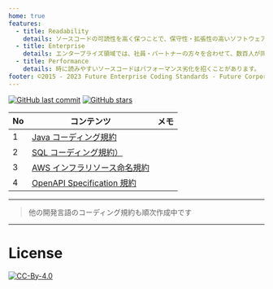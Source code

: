 ```yaml
---
home: true
features:
  - title: Readability
    details: ソースコードの可読性を高く保つことで、保守性・拡張性の高いソフトウェアを作ることができます。 しかし、可読性の指標は複数あり、デベロッパーごとに判断がブレ、それぞれのスタイルで記述すると、ソフトウェア全体で見たときの可読性が下がってしまいます。 本コーディング規約は、コーディング時の判断のブレを防ぎます。
  - title: Enterprise
    details: エンタープライズ領域では、社員・パートナーの方々を合わせて、数百人が同時に開発することも珍しくありません。 ちょっとした悩み、失敗も、人数が集まれば大変なコスト・リスクになります。 誰もが引っかかる落とし穴、悩みの種をあらかじめ排除します。
  - title: Performance
    details: 時に読みやすいソースコードはパフォーマンス劣化を招くことがあります。 しかし、常にパフォーマンスを優先したソースコードは人間の読めないソースコードになりがちです。 今、書こうとしているソースコードが、どの程度のパフォーマンスになるのか、指標を示すことで、ソフトウェア開発プロジェクトごとに最適なソースコードを選択することができます。
footer: ©2015 - 2023 Future Enterprise Coding Standards - Future Corporation
---
```


[![GitHub last commit](https://img.shields.io/github/last-commit/future-architect/coding-standards.svg)](https://github.com/future-architect/coding-standards)
[![GitHub stars](https://img.shields.io/github/stars/future-architect/coding-standards.svg?style=social&label=Stars&logo=github)](https://github.com/future-architect/coding-standards/stargazers)

| No  | コンテンツ                                                         | メモ                                                                                                                                                  |
| --- | ------------------------------------------------------------------ | ----------------------------------------------------------------------------------------------------------------------------------------------------- |
| 1   | [Java コーディング規約](./documents/forJava/)                      | <page-info   href="https://future-architect.github.io/coding-standards/documents/forJava/Javaコーディング規約.html"></page-info>                      |
| 2   | [SQL コーディング規約）](./documents/forSQL/)                      | <page-info   href="https://future-architect.github.io/coding-standards/documents/forSQL"></page-info>                                                 |
| 3   | [AWS インフラリソース命名規約](./documents/forAWSResource/)        | <page-info   href="https://future-architect.github.io/coding-standards/documents/forAWSResource/AWSインフラリソース命名規約.html"></page-info>        |
| 4   | [OpenAPI Specification 規約](./documents/forOpenAPISpecification/) | <page-info   href="https://future-architect.github.io/coding-standards/documents/forOpenAPISpecification/OpenAPI_Specification規約.html"></page-info> |

---

> 他の開発言語のコーディング規約も順次作成中です

---

# License

[![CC-By-4.0](https://licensebuttons.net/l/by/4.0/88x31.png)](https://creativecommons.org/licenses/by/4.0/deed.ja)
